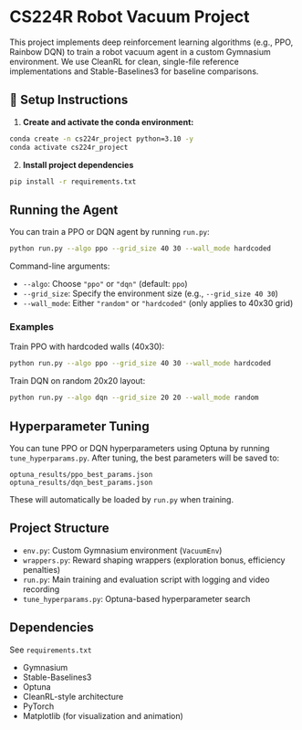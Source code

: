 # CS224R Robot Vacuum Project

This project implements deep reinforcement learning algorithms (e.g., PPO, Rainbow DQN) to train a robot vacuum agent in a custom Gymnasium environment. We use CleanRL for clean, single-file reference implementations and Stable-Baselines3 for baseline comparisons.

## 🔧 Setup Instructions

1. **Create and activate the conda environment:**

```bash
conda create -n cs224r_project python=3.10 -y
conda activate cs224r_project
```
2. **Install project dependencies**

```bash
pip install -r requirements.txt
````

## Running the Agent

You can train a PPO or DQN agent by running `run.py`:

```bash
python run.py --algo ppo --grid_size 40 30 --wall_mode hardcoded
```

Command-line arguments:
- `--algo`: Choose `"ppo"` or `"dqn"` (default: `ppo`)
- `--grid_size`: Specify the environment size (e.g., `--grid_size 40 30`)
- `--wall_mode`: Either `"random"` or `"hardcoded"` (only applies to 40x30 grid)

### Examples

Train PPO with hardcoded walls (40x30):
```bash
python run.py --algo ppo --grid_size 40 30 --wall_mode hardcoded
```

Train DQN on random 20x20 layout:
```bash
python run.py --algo dqn --grid_size 20 20 --wall_mode random
```

## Hyperparameter Tuning

You can tune PPO or DQN hyperparameters using Optuna by running `tune_hyperparams.py`. After tuning, the best parameters will be saved to:

```
optuna_results/ppo_best_params.json
optuna_results/dqn_best_params.json
```

These will automatically be loaded by `run.py` when training.

## Project Structure

- `env.py`: Custom Gymnasium environment (`VacuumEnv`)
- `wrappers.py`: Reward shaping wrappers (exploration bonus, efficiency penalties)
- `run.py`: Main training and evaluation script with logging and video recording
- `tune_hyperparams.py`: Optuna-based hyperparameter search

## Dependencies
See `requirements.txt`
- Gymnasium
- Stable-Baselines3
- Optuna
- CleanRL-style architecture
- PyTorch
- Matplotlib (for visualization and animation)
